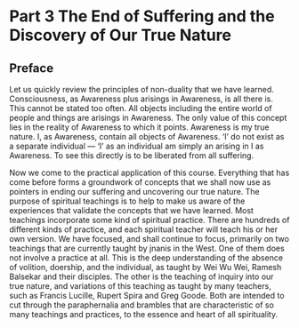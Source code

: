 # Part 3 The End of Suffering and the Discovery of Our True Nature

## Preface

Let us quickly review the principles of non-duality that we have learned. Consciousness, as Awareness plus arisings in Awareness, is all there is. This cannot be stated too often. All objects including the entire world of people and things are arisings in Awareness. The only value of this concept lies in the reality of Awareness to which it points. Awareness is my true nature. I, as Awareness, contain all objects of Awareness. ‘I’ do not exist as a separate individual — ‘I’ as an individual am simply an arising in I as Awareness. To see this directly is to be liberated from all suffering.

Now we come to the practical application of this course. Everything that has come before forms a groundwork of concepts that we shall now use as pointers in ending our suffering and uncovering our true nature. The purpose of spiritual teachings is to help to make us aware of the experiences that validate the concepts that we have learned. Most teachings incorporate some kind of spiritual practice. There are hundreds of different kinds of practice, and each spiritual teacher will teach his or her own version. We have focused, and shall continue to focus, primarily on two teachings that are currently taught by jnanis in the West. One of them does not involve a practice at all. This is the deep understanding of the absence of volition, doership, and the individual, as taught by Wei Wu Wei, Ramesh Balsekar and their disciples. The other is the teaching of inquiry into our true nature, and variations of this teaching as taught by many teachers, such as Francis Lucille, Rupert Spira and Greg Goode. Both are intended to cut through the paraphernalia and brambles that are characteristic of so many teachings and practices, to the essence and heart of all spirituality.